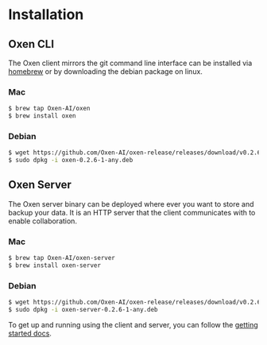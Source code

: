 # Installation

## Oxen CLI

The Oxen client mirrors the git command line interface can be installed via [homebrew](https://brew.sh/) or by downloading the debian package on linux.

### Mac

```bash
$ brew tap Oxen-AI/oxen
$ brew install oxen
```

### Debian

```bash
$ wget https://github.com/Oxen-AI/oxen-release/releases/download/v0.2.6/oxen-0.2.6-1-any.deb
$ sudo dpkg -i oxen-0.2.6-1-any.deb
```

## Oxen Server

The Oxen server binary can be deployed where ever you want to store and backup your data. It is an HTTP server that the client communicates with to enable collaboration.

### Mac

```bash
$ brew tap Oxen-AI/oxen-server
$ brew install oxen-server
```

### Debian

```bash
$ wget https://github.com/Oxen-AI/oxen-release/releases/download/v0.2.6/oxen-server-0.2.6-1-any.deb
$ sudo dpkg -i oxen-server-0.2.6-1-any.deb
```

To get up and running using the client and server, you can follow the [getting started docs](README.md).
